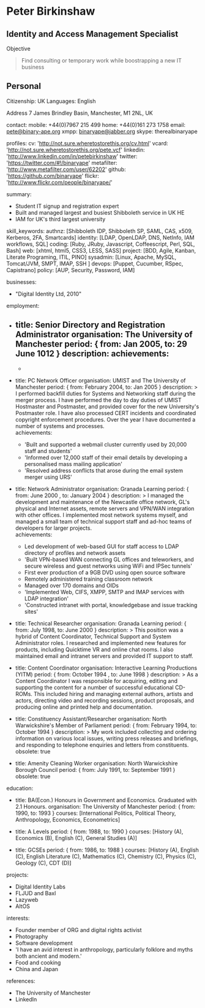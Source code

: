 




# Peter Birkinshaw
Identity and Access Management Specialist
---------------------------------------
Objective
>Find consulting or temporary work while boostrapping a new IT business

## Personal
Citizenship: UK
Languages:  English

Address 7 James Brindley Basin, Manchester, M1 2NL, UK

contact:
  mobile: +44(0)7967 215 499
  home:   +44(0)161 273 1758
  email:  pete@binary-ape.org
  xmpp:   binaryape@jabber.org
  skype:  therealbinaryape
  
profiles:
  cv:         'http://not.sure.wheretostorethis.org/cv.html'
  vcard:      'http://not.sure.wheretostorethis.org/pete.vcf'
  linkedin:   'http://www.linkedin.com/in/petebirkinshaw'
  twitter:    'https://twitter.com/#!/binaryape'
  metafilter: 'http://www.metafilter.com/user/62202'
  github:     'https://github.com/binaryape'
  flickr:     'http://www.flickr.com/people/binaryape/'

summary:
  - Student IT signup and registration expert
  - Built and managed largest and busiest Shibboleth service in UK HE
  - IAM for UK's third largest university

skill_keywords:
  authnz:   [Shibboleth IDP, Shibboleth SP, SAML, CAS, x509, Kerberos, 2FA, Smartcards]
  identity: [LDAP, OpenLDAP, DNS, NetInfo, IAM workflows, SQL]
  coding:   [Ruby, JRuby, Javascript, Coffeescript, Perl, SQL, Bash]
  web:      [xhtml, html5, CSS3, LESS, SASS]
  project:  [BDD, Agile, Kanban, Literate Programing, ITIL, PINO]
  sysadmin: [Linux, Apache, MySQL, Tomcat/JVM, SMPT, IMAP, SSH ]
  devops:   [Puppet, Cucumber, RSpec, Capistrano]
  policy:   [AUP, Security, Password, IAM]
  
businesses: 
  - "Digital Identity Ltd, 2010"

employment:
  - title: Senior Directory and Registration Administrator 
    organisation: The University of Manchester
    period: { from: Jan 2005, to: 29 June 1012 }
    description:
    achievements:
      - 
      -
  
  - title: PC Network Officer
    organisation: UMIST and The University of Manchester 
    period: { from: February 2004, to: Jan 2005 }
    description:  >
      I performed backfill duties for Systems and Networking staff during the
      merger process. I have performed the day to day duties of UMIST Hostmaster
      and Postmaster, and provided cover for the new University's Postmaster role.
      I have also processed CERT incidents and coordinated copyright enforcement procedures.
      Over the year I have documented a number of systems and processes.  
    achievements:
      - 'Built and supported a webmail cluster currently used by 20,000 staff and students'
      - 'Informed over 12,000 staff of their email details by developing a personalised mass mailing application'
      - 'Resolved address conflicts that arose during the email system merger using URS'
  
  - title: Network Administrator
    organisation: Granada Learning
    period: { from: June 2000  , to: January 2004 }
    description: > 
      I managed the development and maintenance of the Newcastle office network,
      GL's physical and Internet assets, remote servers and VPN/WAN integration
      with other offices. I implemented most network systems myself, and managed
      a small team of technical support staff and ad-hoc teams of developers for
      larger projects.     
    achievements:
      - Led development of web-based GUI for staff access to LDAP directory of profiles and network assets
      - 'Built VPN-based WAN connecting GL offices and teleworkers, and secure wireless and guest networks using WiFi and IPSec tunnels'
      - First ever production of a 9GB DVD using open source software
      - Remotely administered training classroom network
      - Managed over 170 domains and OIDs
      - 'Implemented Web, CIFS, XMPP, SMTP and IMAP services with LDAP integration'
      - 'Constructed intranet with portal, knowledgebase and issue tracking sites'

  - title: Technical Researcher
    organisation: Granada Learning
    period: { from: July 1998, to: June 2000 }
    description: >
      This position was a hybrid of Content Coordinator, Technical
      Support and System Administrator roles. I researched and implemented new features
      for products, including Quicktime VR and online chat rooms. I also maintained email and
      intranet servers and provided IT support to staff.  

  - title: Content Coordinator
    organisation: Interactive Learning Productions (YITM)
    period: { from:  October 1994 , to: June 1998 }
    description: >
      As a Content Coordinator I was responsible for acquiring, editing and
      supporting the content for a number of successful educational CD-ROMs.
      This included hiring and managing external authors, artists and actors,
      directing video and recording sessions, product proposals, and producing
      online and printed help and documentation. 

  - title: Constituency Assistant/Researcher
    organisation: North Warwickshire's Member of Parliament
    period: { from: February 1994, to: October 1994 }
    description: >
      My work included collecting and ordering information on various local
      issues, writing press releases and briefings, and responding to telephone
      enquiries and letters from constituents.
    obsolete: true

  - title: Amenity Cleaning Worker
    organisation: North Warwickshire Borough Council
    period: { from: July 1991, to: September 1991 }
    obsolete: true
    
education:
  - title:        BA(Econ.) Honours in Government and Economics. Graduated with 2.1 Honours.
    organisation: The University of Manchester
    period:       { from: 1990, to: 1993 }
    courses:  [International Politics, Political Theory, Anthropology, Economics, Econometrics]
      
  - title:    A Levels
    period:   { from: 1988, to: 1990 }
    courses:  [History (A), Economics (B), English (C), General Studies (A)]
      
  - title:   GCSEs
    period:  { from: 1986, to: 1988 }
    courses: [History (A), English (C), English Literature (C), Mathematics (C), Chemistry (C), Physics (C), Geology (C), CDT (D)]
              
projects:
  - Digital Identity Labs
  - FLJUD and Baxl
  - Lazyweb
  - AltOS

interests:
  - Founder member of ORG and digital rights activist
  - Photography
  - Software development
  - 'I have an avid interest in anthropology, particularly folklore and myths both ancient and modern.'
  - Food and cooking
  - China and Japan
  
references:
  - The University of Manchester
  - LinkedIn


